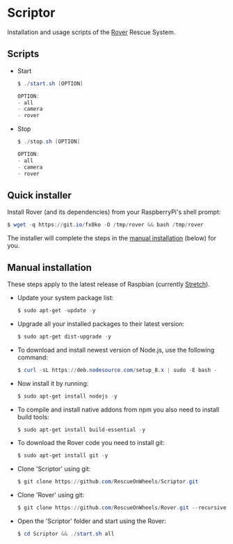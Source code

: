 # Scriptor
Installation and usage scripts of the [Rover](https://github.com/RescueOnWheels/Rover) Rescue System.

## Scripts
* Start
  ```powershell
  $ ./start.sh [OPTION]
  
  OPTION:
  - all
  - camera
  - rover
  ```
* Stop
  ```powershell
  $ ./stop.sh [OPTION]
  
  OPTION:
  - all
  - camera
  - rover
  ```

## Quick installer
Install Rover (and its dependencies) from your RaspberryPi's shell prompt:
```powershell
$ wget -q https://git.io/fx0ko -O /tmp/rover && bash /tmp/rover
```
The installer will complete the steps in the [manual installation](#manual-installation) (below) for you.

## Manual installation
These steps apply to the latest release of Raspbian (currently [Stretch](https://www.raspberrypi.org/downloads/raspbian/)).

* Update your system package list:
  ```powershell
  $ sudo apt-get -update -y
  ```
* Upgrade all your installed packages to their latest version:
  ```powershell
  $ sudo apt-get dist-upgrade -y
  ```
* To download and install newest version of Node.js, use the following command:
  ```powershell
  $ curl -sL https://deb.nodesource.com/setup_8.x | sudo -E bash -
  ```
* Now install it by running:
  ```powershell
  $ sudo apt-get install nodejs -y
  ```
* To compile and install native addons from npm you also need to install build tools:
  ```powershell
  $ sudo apt-get install build-essential -y
  ```
* To download the Rover code you need to install git:
  ```powershell
  $ sudo apt-get install git -y
  ```
* Clone 'Scriptor' using git:
  ```powershell
  $ git clone https://github.com/RescueOnWheels/Scriptor.git
  ```
* Clone 'Rover' using git:
  ```powershell
  $ git clone https://github.com/RescueOnWheels/Rover.git --recursive
  ```
* Open the 'Scriptor' folder and start using the Rover:
  ```powershell
  $ cd Scriptor && ./start.sh all
  ```
